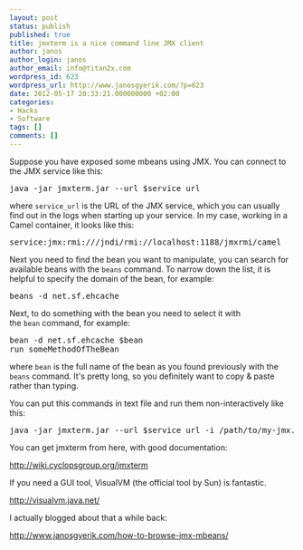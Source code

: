 ```yaml
---
layout: post
status: publish
published: true
title: jmxterm is a nice command line JMX client
author: janos
author_login: janos
author_email: info@titan2x.com
wordpress_id: 623
wordpress_url: http://www.janosgyerik.com/?p=623
date: 2012-05-17 20:33:21.000000000 +02:00
categories:
- Hacks
- Software
tags: []
comments: []
---
```

Suppose you have exposed some mbeans using JMX. You can connect to the JMX service like this:
<pre>java -jar jmxterm.jar --url $service_url</pre>
where <code>service_url</code> is the URL of the JMX service, which you can usually find out in the logs when starting up your service. In my case, working in a Camel container, it looks like this:
<pre>service:jmx:rmi:///jndi/rmi://localhost:1188/jmxrmi/camel</pre>
Next you need to find the bean you want to manipulate, you can search for available beans with the <code>beans</code> command. To narrow down the list, it is helpful to specify the domain of the bean, for example:
<pre>beans -d net.sf.ehcache</pre>
Next, to do something with the bean you need to select it with the <code>bean</code> command, for example:
<pre>bean -d net.sf.ehcache $bean
run someMethodOfTheBean</pre>
where <code>bean</code> is the full name of the bean as you found previously with the <code>beans</code> command. It's pretty long, so you definitely want to copy &amp; paste rather than typing.

You can put this commands in text file and run them non-interactively like this:
<pre>java -jar jmxterm.jar --url $service_url -i /path/to/my-jmx.script</pre>
You can get jmxterm from here, with good documentation:

<a href="http://wiki.cyclopsgroup.org/jmxterm  ">http://wiki.cyclopsgroup.org/jmxterm</a>

If you need a GUI tool, VisualVM (the official tool by Sun) is fantastic.

<a href="http://visualvm.java.net/">http://visualvm.java.net/</a>

I actually blogged about that a while back:

<a href="http://www.janosgyerik.com/how-to-browse-jmx-mbeans/">http://www.janosgyerik.com/how-to-browse-jmx-mbeans/</a>

